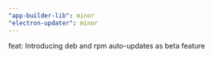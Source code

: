 ```yaml
---
"app-builder-lib": minor
"electron-updater": minor
---
```


feat: Introducing deb and rpm auto-updates as beta feature
